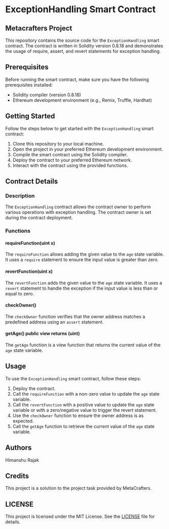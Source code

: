 # ExceptionHandling Smart Contract

## Metacrafters Project

This repository contains the source code for the `ExceptionHandling` smart contract. The contract is written in Solidity version 0.8.18 and demonstrates the usage of require, assert, and revert statements for exception handling.

## Prerequisites

Before running the smart contract, make sure you have the following prerequisites installed:

- Solidity compiler (version 0.8.18)
- Ethereum development environment (e.g., Remix, Truffle, Hardhat)

## Getting Started

Follow the steps below to get started with the `ExceptionHandling` smart contract:

1. Clone this repository to your local machine.
2. Open the project in your preferred Ethereum development environment.
3. Compile the smart contract using the Solidity compiler.
4. Deploy the contract to your preferred Ethereum network.
5. Interact with the contract using the provided functions.

## Contract Details

### Description

The `ExceptionHandling` contract allows the contract owner to perform various operations with exception handling. The contract owner is set during the contract deployment.

### Functions

#### requireFunction(uint x)

The `requireFunction` allows adding the given value to the `age` state variable. It uses a `require` statement to ensure the input value is greater than zero.

#### revertFunction(uint x)

The `revertFunction` adds the given value to the `age` state variable. It uses a `revert` statement to handle the exception if the input value is less than or equal to zero.

#### checkOwner()

The `checkOwner` function verifies that the owner address matches a predefined address using an `assert` statement.

#### getAge() public view returns (uint)

The `getAge` function is a view function that returns the current value of the `age` state variable.

## Usage

To use the `ExceptionHandling` smart contract, follow these steps:

1. Deploy the contract.
2. Call the `requireFunction` with a non-zero value to update the `age` state variable.
3. Call the `revertFunction` with a positive value to update the `age` state variable or with a zero/negative value to trigger the revert statement.
4. Use the `checkOwner` function to ensure the owner address is as expected.
5. Call the `getAge` function to retrieve the current value of the `age` state variable.

## Authors

Himanshu Rajak

## Credits

This project is a solution to the project task provided by MetaCrafters.



## LICENSE


This project is licensed under the MIT License. See the [LICENSE](https://github.com/himanshkr03/mod-1_AVAX/blob/master/LICENSE) file for details.
